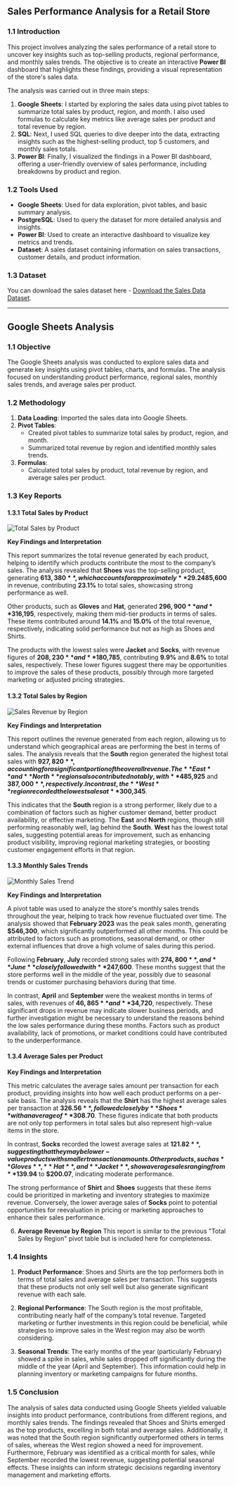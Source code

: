 ## Sales Performance Analysis for a Retail Store

### 1.1 Introduction
This project involves analyzing the sales performance of a retail store to uncover key insights such as top-selling products, regional performance, and monthly sales trends. The objective is to create an interactive **Power BI** dashboard that highlights these findings, providing a visual representation of the store's sales data. 

The analysis was carried out in three main steps:
1. **Google Sheets**: I started by exploring the sales data using pivot tables to summarize total sales by product, region, and month. I also used formulas to calculate key metrics like average sales per product and total revenue by region.
2. **SQL**: Next, I used SQL queries to dive deeper into the data, extracting insights such as the highest-selling product, top 5 customers, and monthly sales totals.
3. **Power BI**: Finally, I visualized the findings in a Power BI dashboard, offering a user-friendly overview of sales performance, including breakdowns by product and region.

### 1.2 Tools Used
- **Google Sheets**: Used for data exploration, pivot tables, and basic summary analysis.
- **PostgreSQL**: Used to query the dataset for more detailed analysis and insights.
- **Power BI**: Used to create an interactive dashboard to visualize key metrics and trends.
- **Dataset**: A sales dataset containing information on sales transactions, customer details, and product information.

### 1.3 Dataset
You can download the sales dataset here - [Download the Sales Data Dataset](https://docs.google.com/spreadsheets/d/1uX7hdUgaS2KxBFbtkl-cvrYSC24ZxpggIzeDtGaa34w/edit?usp=sharing).


---

## Google Sheets Analysis
### 1.1 Objective
The Google Sheets analysis was conducted to explore sales data and generate key insights using pivot tables, charts, and formulas. The analysis focused on understanding product performance, regional sales, monthly sales trends, and average sales per product.

### 1.2 Methodology
1. **Data Loading**: Imported the sales data into Google Sheets.
2. **Pivot Tables**:
   - Created pivot tables to summarize total sales by product, region, and month.
   - Summarized total revenue by region and identified monthly sales trends.
3. **Formulas**:
   - Calculated total sales by product, total revenue by region, and average sales per product.
  
### 1.3 Key Reports

#### 1.3.1 Total Sales by Product

![Total Sales by Product](https://github.com/kabira-busari/LITA_Project-01_Sales-Performance-Analysis/blob/main/Sales%20%25%20by%20Product%20-%20Chart.png?raw=true)


**Key Findings and Interpretation**

This report summarizes the total revenue generated by each product, helping to identify which products contribute the most to the company’s sales. The analysis revealed that **Shoes** was the top-selling product, generating **$613,380**, which accounts for approximately **29.2%** of the overall revenue. This indicates that shoes are in high demand and a major contributor to the store's sales. **Shirt** followed closely behind with **$485,600** in revenue, contributing **23.1%** to total sales, showcasing strong performance as well.

Other products, such as **Gloves** and **Hat**, generated **$296,900** and **$316,195**, respectively, making them mid-tier products in terms of sales. These items contributed around **14.1%** and **15.0%** of the total revenue, respectively, indicating solid performance but not as high as Shoes and Shirts.

The products with the lowest sales were **Jacket** and **Socks**, with revenue figures of **$208,230** and **$180,785**, contributing **9.9%** and **8.6%** to total sales, respectively. These lower figures suggest there may be opportunities to improve the sales of these products, possibly through more targeted marketing or adjusted pricing strategies.


#### 1.3.2 Total Sales by Region

![Sales Revenue by Region](https://github.com/kabira-busari/LITA_Project-01_Sales-Performance-Analysis/blob/main/Sales%20by%20Region%20-%20Chart.png?raw=true)

**Key Findings and Interpretation**

This report outlines the revenue generated from each region, allowing us to understand which geographical areas are performing the best in terms of sales. The analysis reveals that the **South** region generated the highest total sales with **$927,820**, accounting for a significant portion of the overall revenue. The **East** and **North** regions also contributed notably, with **$485,925** and **$387,000**, respectively. In contrast, the **West** region recorded the lowest sales at **$300,345**.

This indicates that the **South** region is a strong performer, likely due to a combination of factors such as higher customer demand, better product availability, or effective marketing. The **East** and **North** regions, though still performing reasonably well, lag behind the **South**. **West** has the lowest total sales, suggesting potential areas for improvement, such as enhancing product visibility, improving regional marketing strategies, or boosting customer engagement efforts in that region.


#### 1.3.3 Monthly Sales Trends

![Monthly Sales Trend](https://github.com/kabira-busari/LITA_Project-01_Sales-Performance-Analysis/blob/main/Monthly%20Sales%20Trend%20-%20Chart.png?raw=true)

**Key Findings and Interpretation**

A pivot table was used to analyze the store's monthly sales trends throughout the year, helping to track how revenue fluctuated over time. The analysis showed that **February 2023** was the peak sales month, generating **$546,300**, which significantly outperformed all other months. This could be attributed to factors such as promotions, seasonal demand, or other external influences that drove a high volume of sales during this period.

Following **February**, **July** recorded strong sales with **$274,800**, and **June** closely followed with **$247,600**. These months suggest that the store performs well in the middle of the year, possibly due to seasonal trends or customer purchasing behaviors during that time.

In contrast, **April** and **September** were the weakest months in terms of sales, with revenues of **$46,865** and **$34,720**, respectively. These significant drops in revenue may indicate slower business periods, and further investigation might be necessary to understand the reasons behind the low sales performance during these months. Factors such as product availability, lack of promotions, or market conditions could have contributed to the underperformance.


#### 1.3.4 Average Sales per Product



**Key Findings and Interpretation**

This metric calculates the average sales amount per transaction for each product, providing insights into how well each product performs on a per-sale basis. The analysis reveals that the **Shirt** has the highest average sales per transaction at **$326.56**, followed closely by **Shoes** with an average of **$308.70**. These figures indicate that both products are not only top performers in total sales but also represent high-value items in the store.

In contrast, **Socks** recorded the lowest average sales at **$121.82**, suggesting that they may be lower-value products with smaller transaction amounts. Other products, such as **Gloves**, **Hat**, and **Jacket**, show average sales ranging from **$139.94** to **$200.07**, indicating moderate performance.

The strong performance of **Shirt** and **Shoes** suggests that these items could be prioritized in marketing and inventory strategies to maximize revenue. Conversely, the lower average sales of **Socks** point to potential opportunities for reevaluation in pricing or marketing approaches to enhance their sales performance.



6. **Average Revenue by Region**
This report is similar to the previous "Total Sales by Region" pivot table but is included here for completeness.

### 1.4 Insights
1. **Product Performance**: Shoes and Shirts are the top performers both in terms of total sales and average sales per transaction. This suggests that these products not only sell well but also generate significant revenue with each sale.

2. **Regional Performance**: The South region is the most profitable, contributing nearly half of the company’s total revenue. Targeted marketing or further investments in this region could be beneficial, while strategies to improve sales in the West region may also be worth considering.
   
3. **Seasonal Trends**: The early months of the year (particularly February) showed a spike in sales, while sales dropped off significantly during the middle of the year (April and September). This information could help in planning inventory or marketing campaigns for future months.

### 1.5 Conclusion
The analysis of sales data conducted using Google Sheets yielded valuable insights into product performance, contributions from different regions, and monthly sales trends. The findings revealed that Shoes and Shirts emerged as the top products, excelling in both total and average sales. Additionally, it was noted that the South region significantly outperformed others in terms of sales, whereas the West region showed a need for improvement. Furthermore, February was identified as a critical month for sales, while September recorded the lowest revenue, suggesting potential seasonal effects. These insights can inform strategic decisions regarding inventory management and marketing efforts.
